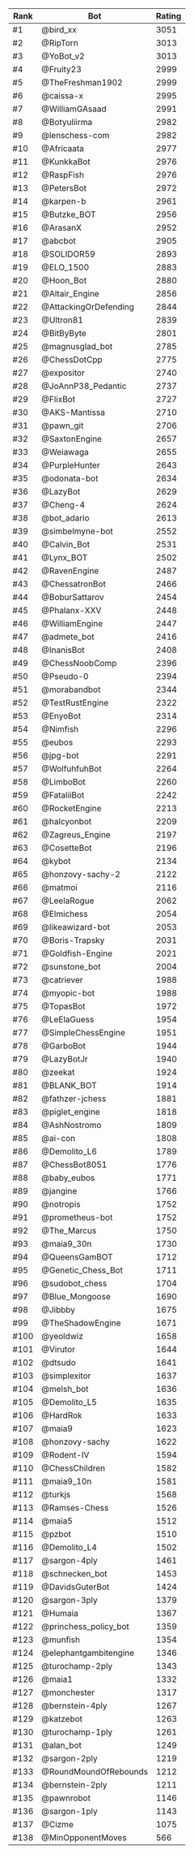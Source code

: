 Rank|Bot|Rating
---|---|---
#1|@bird_xx|3051
#2|@RipTorn|3013
#3|@YoBot_v2|3013
#4|@Fruity23|2999
#5|@TheFreshman1902|2999
#6|@caissa-x|2995
#7|@WilliamGAsaad|2991
#8|@Botyuliirma|2982
#9|@lenschess-com|2982
#10|@Africaata|2977
#11|@KunkkaBot|2976
#12|@RaspFish|2976
#13|@PetersBot|2972
#14|@karpen-b|2961
#15|@Butzke_BOT|2956
#16|@ArasanX|2952
#17|@abcbot|2905
#18|@SOLIDOR59|2893
#19|@ELO_1500|2883
#20|@Hoon_Bot|2880
#21|@Altair_Engine|2856
#22|@AttackingOrDefending|2844
#23|@Ultron81|2839
#24|@BitByByte|2801
#25|@magnusglad_bot|2785
#26|@ChessDotCpp|2775
#27|@expositor|2740
#28|@JoAnnP38_Pedantic|2737
#29|@FlixBot|2727
#30|@AKS-Mantissa|2710
#31|@pawn_git|2706
#32|@SaxtonEngine|2657
#33|@Weiawaga|2655
#34|@PurpleHunter|2643
#35|@odonata-bot|2634
#36|@LazyBot|2629
#37|@Cheng-4|2624
#38|@bot_adario|2613
#39|@simbelmyne-bot|2552
#40|@Calvin_Bot|2531
#41|@Lynx_BOT|2502
#42|@RavenEngine|2487
#43|@ChessatronBot|2466
#44|@BoburSattarov|2454
#45|@Phalanx-XXV|2448
#46|@WilliamEngine|2447
#47|@admete_bot|2416
#48|@InanisBot|2408
#49|@ChessNoobComp|2396
#50|@Pseudo-0|2394
#51|@morabandbot|2344
#52|@TestRustEngine|2322
#53|@EnyoBot|2314
#54|@Nimfish|2296
#55|@eubos|2293
#56|@jpg-bot|2291
#57|@WolfuhfuhBot|2264
#58|@LimboBot|2260
#59|@FataliiBot|2242
#60|@RocketEngine|2213
#61|@halcyonbot|2209
#62|@Zagreus_Engine|2197
#63|@CosetteBot|2196
#64|@kybot|2134
#65|@honzovy-sachy-2|2122
#66|@matmoi|2116
#67|@LeelaRogue|2062
#68|@Elmichess|2054
#69|@likeawizard-bot|2053
#70|@Boris-Trapsky|2031
#71|@Goldfish-Engine|2021
#72|@sunstone_bot|2004
#73|@catriever|1988
#74|@myopic-bot|1988
#75|@TopasBot|1972
#76|@LeElaGuess|1954
#77|@SimpleChessEngine|1951
#78|@GarboBot|1944
#79|@LazyBotJr|1940
#80|@zeekat|1924
#81|@BLANK_BOT|1914
#82|@fathzer-jchess|1881
#83|@piglet_engine|1818
#84|@AshNostromo|1809
#85|@ai-con|1808
#86|@Demolito_L6|1789
#87|@ChessBot8051|1776
#88|@baby_eubos|1771
#89|@jangine|1766
#90|@notropis|1752
#91|@prometheus-bot|1752
#92|@The_Marcus|1750
#93|@maia9_30n|1730
#94|@QueensGamBOT|1712
#95|@Genetic_Chess_Bot|1711
#96|@sudobot_chess|1704
#97|@Blue_Mongoose|1690
#98|@Jibbby|1675
#99|@TheShadowEngine|1671
#100|@yeoldwiz|1658
#101|@Virutor|1644
#102|@dtsudo|1641
#103|@simplexitor|1637
#104|@melsh_bot|1636
#105|@Demolito_L5|1635
#106|@HardRok|1633
#107|@maia9|1623
#108|@honzovy-sachy|1622
#109|@Rodent-IV|1594
#110|@ChessChildren|1582
#111|@maia9_10n|1581
#112|@turkjs|1568
#113|@Ramses-Chess|1526
#114|@maia5|1512
#115|@pzbot|1510
#116|@Demolito_L4|1502
#117|@sargon-4ply|1461
#118|@schnecken_bot|1453
#119|@DavidsGuterBot|1424
#120|@sargon-3ply|1379
#121|@Humaia|1367
#122|@princhess_policy_bot|1359
#123|@munfish|1354
#124|@elephantgambitengine|1346
#125|@turochamp-2ply|1343
#126|@maia1|1332
#127|@monchester|1317
#128|@bernstein-4ply|1267
#129|@katzebot|1263
#130|@turochamp-1ply|1261
#131|@alan_bot|1249
#132|@sargon-2ply|1219
#133|@RoundMoundOfRebounds|1212
#134|@bernstein-2ply|1211
#135|@pawnrobot|1146
#136|@sargon-1ply|1143
#137|@Cizme|1075
#138|@MinOpponentMoves|566
